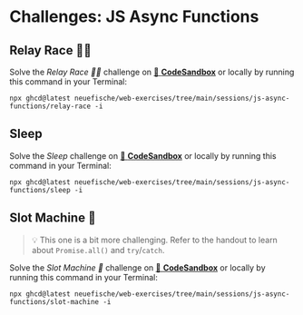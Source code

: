 # Challenges: JS Async Functions

## Relay Race 🏃‍♀️

Solve the _Relay Race 🏃‍♀️_ challenge on
[🔗 **CodeSandbox**](https://codesandbox.io/s/github/neuefische/web-exercises/tree/main/sessions/js-async-functions/relay-race?file=/README.md)
or locally by running this command in your Terminal:

```
npx ghcd@latest neuefische/web-exercises/tree/main/sessions/js-async-functions/relay-race -i
```

## Sleep

Solve the _Sleep_ challenge on
[🔗 **CodeSandbox**](https://codesandbox.io/s/github/neuefische/web-exercises/tree/main/sessions/js-async-functions/sleep?file=/README.md)
or locally by running this command in your Terminal:

```
npx ghcd@latest neuefische/web-exercises/tree/main/sessions/js-async-functions/sleep -i
```

## Slot Machine 🎰

> 💡 This one is a bit more challenging. Refer to the handout to learn about `Promise.all()` and
> `try`/`catch`.

Solve the _Slot Machine 🎰_ challenge on
[🔗 **CodeSandbox**](https://codesandbox.io/s/github/neuefische/web-exercises/tree/main/sessions/js-async-functions/slot-machine?file=/README.md)
or locally by running this command in your Terminal:

```
npx ghcd@latest neuefische/web-exercises/tree/main/sessions/js-async-functions/slot-machine -i
```
